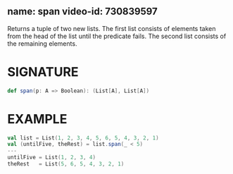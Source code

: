 name: span
video-id: 730839597
---

Returns a tuple of two new lists. The first list consists of elements taken from the head of the list until the predicate
fails. The second list consists of the remaining elements.

# SIGNATURE
```scala
def span(p: A => Boolean): (List[A], List[A])
```

# EXAMPLE
```scala
val list = List(1, 2, 3, 4, 5, 6, 5, 4, 3, 2, 1)
val (untilFive, theRest) = list.span(_ < 5)
---
untilFive = List(1, 2, 3, 4)
theRest   = List(5, 6, 5, 4, 3, 2, 1)
```

